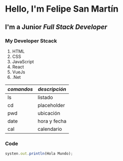 # Hello, I'm Felipe San Martín
## I'm a Junior _**Full Stack Developer**_

### **My Developer Stcack**
1. HTML
2. CSS
3. JavaScript
4. React
5. VueJs
6. .Net

|_**comandos**_ | _**descripción**_ |
|--------|-----------|
|ls      | listado| 
|cd      | placeholder|
|pwd     | ubicación|
|date    | hora y fecha|
|cal     | calendario

### Code
```JavaScript 
systen.out.println(Hola Mundo);
```








<!--
**Ahutral/Ahutral** is a ✨ _special_ ✨ repository because its `README.md` (this file) appears on your GitHub profile.

Here are some ideas to get you started:

- 🔭 I’m currently working on ...
- 🌱 I’m currently learning ...
- 👯 I’m looking to collaborate on ...
- 🤔 I’m looking for help with ...
- 💬 Ask me about ...
- 📫 How to reach me: ...
- 😄 Pronouns: ...
- ⚡ Fun fact: ...
-->
